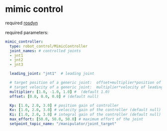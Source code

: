 # mimic control

required [rosdyn](https://github.com/JRL-CARI-CNR-UNIBS/robot_control_algorithms)

required parameters:
``` yaml
mimic_controller:
  type: robot_control/MimicController
  joint_names: # controlled joints
  - jnt1
  - jnt2
  - jnt3

  leading_joint: "jnt1"  # leading joint

  # target position of a generic joint:  offset+multiplier*position of leading joint
  # target velocity of a generic joint:  multiplier*velocity of leading joint
  multiplier: [1.0, -1.0, 1.0] #  (default 1.0)
  offset: [0.0, 0.0, 0.0] # (default null)

  Kp: [1.0, 2.0, 3.0] # position gain of controller
  Kv: [1.0, 2.0, 3.0] # velocity gain of the controller (default null)
  Ki: [1.0, 2.0, 3.0] # integral gain of the controller (default null)
  max_effort: [50.0, 50.0, 50.0] # maximum effort of the joint
  setpoint_topic_name: "/manipulator/joint_target"

```
